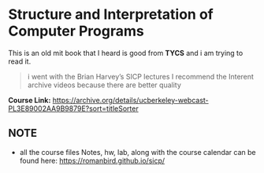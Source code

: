 # Structure and Interpretation of Computer Programs

This is an old mit book that I heard is good from **TYCS** and i am trying to read it.

> i went with the Brian Harvey’s SICP lectures I recommend the Interent archive
> videos because there are better quality

**Course Link:** https://archive.org/details/ucberkeley-webcast-PL3E89002AA9B9879E?sort=titleSorter

## NOTE

- all the course files Notes, hw, lab, along with the course calendar can be
  found here: https://romanbird.github.io/sicp/
